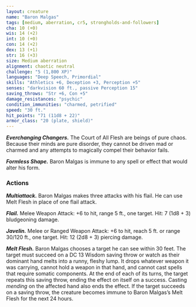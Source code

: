 ```yaml
---
layout: creature
name: "Baron Malgas"
tags: [medium, aberration, cr5, strongholds-and-followers]
cha: 10 (+0)
wis: 14 (+2)
int: 10 (+0)
con: 14 (+2)
dex: 13 (+1)
str: 16 (+3)
size: Medium aberration
alignment: chaotic neutral
challenge: "5 (1,800 XP)"
languages: "Deep Speech, Primordial"
skills: "Athletics +6, Deception +3, Perception +5"
senses: "darkvision 60 ft., passive Perception 15"
saving_throws: "Str +6, Con +5"
damage_resistances: "psychic"
condition_immunities: "charmed, petrified"
speed: "30 ft."
hit_points: "71 (11d8 + 22)"
armor_class: "20 (plate, shield)"
---
```


***Everchanging Changers.*** The Court of All Flesh are
beings of pure chaos. Because their minds are pure
disorder, they cannot be driven mad or charmed
and any attempts to magically compel their behavior fails.

***Formless Shape.*** Baron Malgas is immune to any
spell or effect that would alter his form.

### Actions

***Multiattack.*** Baron Malgas makes three attacks
with his flail. He can use Melt Flesh in place of one
flail attack.

***Flail.*** Melee Weapon Attack: +6 to hit, range 5 ft.,
one target. Hit: 7 (1d8 + 3) bludgeoning damage.

***Javelin.*** Melee or Ranged Weapon Attack: +6 to hit,
reach 5 ft. or range 30/120 ft., one target. Hit: 12
(2d8 + 3) piercing damage.

***Melt Flesh.*** Baron Malgas chooses a target he can
see within 30 feet. The target must succeed on a
DC 13 Wisdom saving throw or watch as their dominant hand melts into a runny, fleshy lump. It drops
whatever weapon it was carrying, cannot hold a
weapon in that hand, and cannot cast spells that
require somatic components. At the end of each
of its turns, the target repeats this saving throw,
ending the effect on itself on a success. Casting
<i>mending</i> on the affected hand also ends the effect.
If the target succeeds on a saving throw, the creature becomes immune to Baron Malgas’s Melt Flesh
for the next 24 hours.
